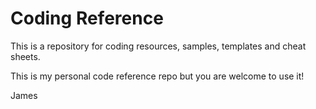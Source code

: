 # Coding Reference
This is a repository for coding resources, samples, templates and cheat sheets.

This is my personal code reference repo but you are welcome to use it!

James